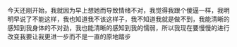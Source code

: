 今天还刚开始，我就因为早上想她而导致情绪不对，我觉得我跟个傻逼一样，我明明早说了不能这样，我也知道我不该这样子，我不知道我就是做不到，我能清晰的感知到我身体的不对劲，我也能清晰的感知到我的懦弱，所以我现在要慢慢的进行改变我要让我更进一步而不是一直的原地踏步
